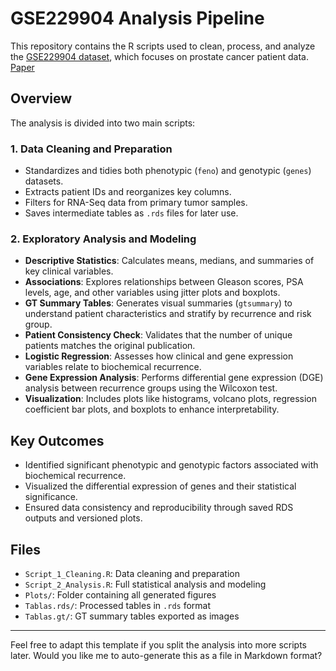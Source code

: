 # GSE229904 Analysis Pipeline

This repository contains the R scripts used to clean, process, and analyze the [GSE229904 dataset](https://www.ncbi.nlm.nih.gov/geo/query/acc.cgi?acc=GSE229904), which focuses on prostate cancer patient data. [Paper](https://pmc.ncbi.nlm.nih.gov/articles/PMC10253008/)

## Overview

The analysis is divided into two main scripts:

### 1. Data Cleaning and Preparation
- Standardizes and tidies both phenotypic (`feno`) and genotypic (`genes`) datasets.
- Extracts patient IDs and reorganizes key columns.
- Filters for RNA-Seq data from primary tumor samples.
- Saves intermediate tables as `.rds` files for later use.

### 2. Exploratory Analysis and Modeling
- **Descriptive Statistics**: Calculates means, medians, and summaries of key clinical variables.
- **Associations**: Explores relationships between Gleason scores, PSA levels, age, and other variables using jitter plots and boxplots.
- **GT Summary Tables**: Generates visual summaries (`gtsummary`) to understand patient characteristics and stratify by recurrence and risk group.
- **Patient Consistency Check**: Validates that the number of unique patients matches the original publication.
- **Logistic Regression**: Assesses how clinical and gene expression variables relate to biochemical recurrence.
- **Gene Expression Analysis**: Performs differential gene expression (DGE) analysis between recurrence groups using the Wilcoxon test.
- **Visualization**: Includes plots like histograms, volcano plots, regression coefficient bar plots, and boxplots to enhance interpretability.

## Key Outcomes
- Identified significant phenotypic and genotypic factors associated with biochemical recurrence.
- Visualized the differential expression of genes and their statistical significance.
- Ensured data consistency and reproducibility through saved RDS outputs and versioned plots.

## Files
- `Script_1_Cleaning.R`: Data cleaning and preparation
- `Script_2_Analysis.R`: Full statistical analysis and modeling
- `Plots/`: Folder containing all generated figures
- `Tablas.rds/`: Processed tables in `.rds` format
- `Tablas.gt/`: GT summary tables exported as images

---

Feel free to adapt this template if you split the analysis into more scripts later. Would you like me to auto-generate this as a file in Markdown format?
